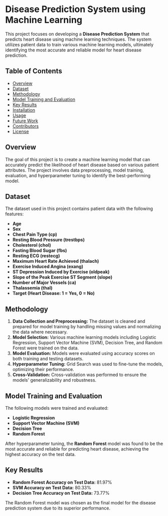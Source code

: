 # Disease Prediction System using Machine Learning

This project focuses on developing a **Disease Prediction System** that predicts heart disease using machine learning techniques. The system utilizes patient data to train various machine learning models, ultimately identifying the most accurate and reliable model for heart disease prediction.

## Table of Contents
- [Overview](#overview)
- [Dataset](#dataset)
- [Methodology](#methodology)
- [Model Training and Evaluation](#model-training-and-evaluation)
- [Key Results](#key-results)
- [Installation](#installation)
- [Usage](#usage)
- [Future Work](#future-work)
- [Contributors](#contributors)
- [License](#license)

## Overview

The goal of this project is to create a machine learning model that can accurately predict the likelihood of heart disease based on various patient attributes. The project involves data preprocessing, model training, evaluation, and hyperparameter tuning to identify the best-performing model.

## Dataset

The dataset used in this project contains patient data with the following features:
- **Age**
- **Sex**
- **Chest Pain Type (cp)**
- **Resting Blood Pressure (trestbps)**
- **Cholesterol (chol)**
- **Fasting Blood Sugar (fbs)**
- **Resting ECG (restecg)**
- **Maximum Heart Rate Achieved (thalach)**
- **Exercise Induced Angina (exang)**
- **ST Depression Induced by Exercise (oldpeak)**
- **Slope of the Peak Exercise ST Segment (slope)**
- **Number of Major Vessels (ca)**
- **Thalassemia (thal)**
- **Target (Heart Disease: 1 = Yes, 0 = No)**

## Methodology

1. **Data Collection and Preprocessing:** The dataset is cleaned and prepared for model training by handling missing values and normalizing the data where necessary.
2. **Model Selection:** Various machine learning models including Logistic Regression, Support Vector Machine (SVM), Decision Tree, and Random Forest were trained on the data.
3. **Model Evaluation:** Models were evaluated using accuracy scores on both training and testing datasets.
4. **Hyperparameter Tuning:** Grid Search was used to fine-tune the models, optimizing their performance.
5. **Cross-Validation:** Cross-validation was performed to ensure the models' generalizability and robustness.

## Model Training and Evaluation

The following models were trained and evaluated:
- **Logistic Regression**
- **Support Vector Machine (SVM)**
- **Decision Tree**
- **Random Forest**

After hyperparameter tuning, the **Random Forest** model was found to be the most accurate and reliable for predicting heart disease, achieving the highest accuracy on the test data.

## Key Results

- **Random Forest Accuracy on Test Data:** 81.97%
- **SVM Accuracy on Test Data:** 80.33%
- **Decision Tree Accuracy on Test Data:** 73.77%

The Random Forest model was chosen as the final model for the disease prediction system due to its superior performance.

